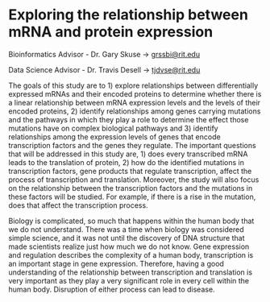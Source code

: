# Exploring the relationship between mRNA and protein expression

Bioinformatics Advisor - Dr. Gary Skuse -> grssbi@rit.edu

Data Science Advisor - Dr. Travis Desell -> tjdvse@rit.edu


The goals of this study are to 1) explore relationships between differentially expressed mRNAs and their encoded proteins to determine whether there is a linear relationship between mRNA expression levels and the levels of their encoded proteins, 2) identify relationships among genes carrying mutations and the pathways in which they play a role to determine the effect those mutations have on complex biological pathways and 3) identify relationships among the expression levels of genes that encode transcription factors and the genes they regulate. The important questions that will be addressed in this study are, 1) does every transcribed mRNA leads to the translation of protein, 2) how do the identified mutations in transcription factors, gene products that regulate transcription, affect the process of transcription and translation. Moreover, the study will also focus on the relationship between the transcription factors and the mutations in these factors will be studied. For example, if there is a rise in the mutation, does that affect the transcription process. 


Biology is complicated, so much that happens within the human body that we do not  understand. There was a time when biology was considered simple science, and it was not until the discovery of DNA structure that made scientists realize just how much we do not know. Gene expression and regulation describes the complexity of a human body, transcription is an important stage in gene expression. Therefore, having a good understanding of the relationship between transcription and translation is very important as they play a very significant role in every cell within the human body.  Disruption of either process can lead to disease. 
